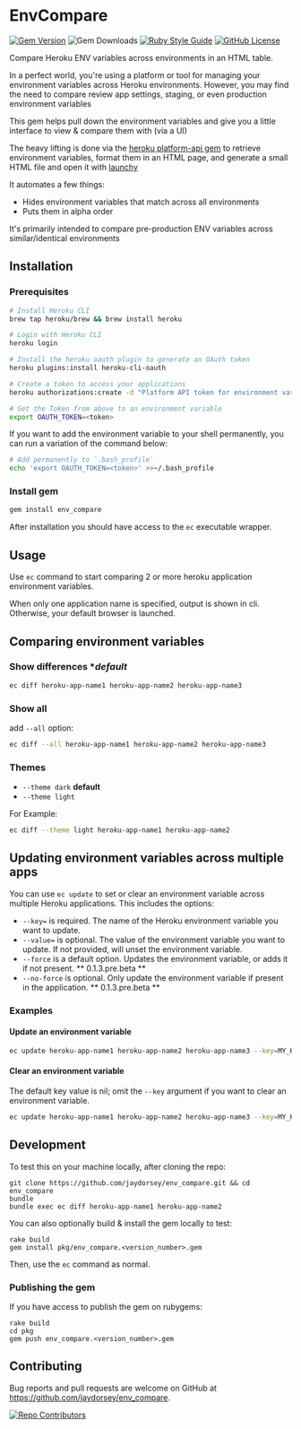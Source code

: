 # EnvCompare
[![Gem Version](https://img.shields.io/gem/v/env_compare)](https://img.shields.io/gem/v/env_compare)
![Gem Downloads](https://img.shields.io/gem/dt/env_compare)
[![Ruby Style Guide](https://img.shields.io/badge/code_style-rubocop-brightgreen.svg)](https://github.com/rubocop-hq/rubocop)
[![GitHub License](https://img.shields.io/github/license/jaydorsey/env_compare.svg)](https://github.com/jaydorsey/env_compare/blob/main/LICENSE)

Compare Heroku ENV variables across environments in an HTML
table.

In a perfect world, you're using a platform or tool for managing your
environment variables across Heroku environments. However, you may
find the need to compare review app settings, staging, or even
production environment variables

This gem helps pull down the environment variables and give you
a little interface to view & compare them with (via a UI)

The heavy lifting is done via the [heroku platform-api gem](https://github.com/heroku/platform-api)
to retrieve environment variables, format them in an HTML page, and
generate a small HTML file and open it with [launchy](https://github.com/copiousfreetime/launchy)

It automates a few things:
- Hides environment variables that match across all environments
- Puts them in alpha order

It's primarily intended to compare pre-production ENV variables
across similar/identical environments

## Installation

### Prerequisites

```bash
# Install Heroku CLI
brew tap heroku/brew && brew install heroku

# Login with Heroku CLI
heroku login

# Install the heroku oauth plugin to generate an OAuth token
heroku plugins:install heroku-cli-oauth

# Create a token to access your applications
heroku authorizations:create -d "Platform API token for environment variables"

# Set the Token from above to an environment variable
export OAUTH_TOKEN=<token>
```

If you want to add the environment variable to your shell permanently, you can
run a variation of the command below:

```bash
# Add permanently to `.bash_profile`
echo 'export OAUTH_TOKEN=<token>' >>~/.bash_profile
```

### Install gem
```bash
gem install env_compare
```

After installation you should have access to the `ec` executable wrapper.

## Usage
Use `ec` command to start comparing 2 or more heroku application environment variables.

When only one application name is specified, output is shown in cli. Otherwise, your default browser is launched.

## Comparing environment variables

### Show **differences** **default*
```bash
ec diff heroku-app-name1 heroku-app-name2 heroku-app-name3
```

### Show **all**
add `--all` option:
```bash
ec diff --all heroku-app-name1 heroku-app-name2 heroku-app-name3
```

### Themes
- `--theme dark` **default**
- `--theme light`

For Example:
```bash
ec diff --theme light heroku-app-name1 heroku-app-name2
```

## Updating environment variables across multiple apps

You can use `ec update` to set or clear an environment variable across multiple Heroku
applications. This includes the options:

- `--key=` is required. The name of the Heroku environment variable you want to update.
- `--value=` is optional. The value of the environment variable you want to update. If not provided, will unset the environment variable.
- `--force` is a default option. Updates the environment variable, or adds it if not present. ** 0.1.3.pre.beta **
- `--no-force` is optional. Only update the environment variable if present in the application. ** 0.1.3.pre.beta **

### Examples

#### Update an environment variable

```bash
ec update heroku-app-name1 heroku-app-name2 heroku-app-name3 --key=MY_KEY --value=asdf
```

#### Clear an environment variable

The default key value is nil; omit the `--key` argument if you want to clear an
environment variable.

```bash
ec update heroku-app-name1 heroku-app-name2 heroku-app-name3 --key=MY_KEY
```

## Development

To test this on your machine locally, after cloning the repo:

    git clone https://github.com/jaydorsey/env_compare.git && cd env_compare
    bundle
    bundle exec ec diff heroku-app-name1 heroku-app-name2

You can also optionally build & install the gem locally to test:

    rake build
    gem install pkg/env_compare.<version_number>.gem

Then, use the `ec` command as normal.
### Publishing the gem

If you have access to publish the gem on rubygems:

    rake build
    cd pkg
    gem push env_compare.<version_number>.gem

## Contributing

Bug reports and pull requests are welcome on GitHub at https://github.com/jaydorsey/env_compare.

[![Repo Contributors](https://img.shields.io/github/contributors/jaydorsey/env_compare)](https://img.shields.io/github/contributors/jaydorsey/env_compare)
